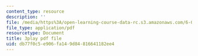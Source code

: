 ```yaml
---
content_type: resource
description: ''
file: /media/https%3A/open-learning-course-data-rc.s3.amazonaws.com/6-004-computation-structures-spring-2017/db77f0c5e906fa149d84816641182ee4_BZX8qSrMNyo.pdf
file_type: application/pdf
resourcetype: Document
title: 3play pdf file
uid: db77f0c5-e906-fa14-9d84-816641182ee4
---
```

